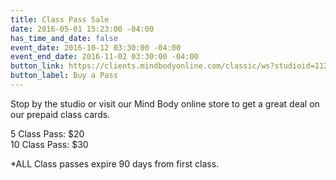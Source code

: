 ```yaml
---
title: Class Pass Sale
date: 2016-05-01 15:23:00 -04:00
has_time_and_date: false
event_date: 2016-10-12 03:30:00 -04:00
event_end_date: 2016-11-02 03:30:00 -04:00
button_link: https://clients.mindbodyonline.com/classic/ws?studioid=112719&stype=41&sTG=22
button_label: Buy a Pass
---
```


Stop by the studio or visit our Mind Body online store to get a great deal on our prepaid class cards.

5 Class Pass: $20  
10 Class Pass: $30  

*ALL Class passes expire 90 days from first class.

